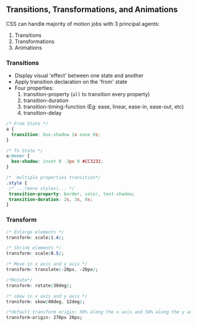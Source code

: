 ## Transitions, Transformations, and Animations

CSS can handle majority of motion jobs with 3 principal agents:
1. Transitions
2. Transformations
3. Animations

### Transitions
-  Display visual 'effect' between one state and another
- Apply transition declaration on the 'from' state
- Four properties:
  1. transition-property (`all` to transition every property)
  2. transition-duration
  3. transition-timing-function (Eg: ease, linear, ease-in, ease-out, etc)
  4. transition-delay

```css
/* From State */
a {
  transition: box-shadow 1s ease 0s;
}

/* To State */
a:hover {
  box-shadow: inset 0 -3px 0 #CC3232;
}

/*  multiple properties transition*/
.style {
 /* ...(more styles)... */
 transition-property: border, color, text-shadow;
 transition-duration: 2s, 3s, 8s;
}
```

### Transform
```css
/* Enlarge elements */
transform: scale(1.4);

/* Shrink elements */
transform: scale(0.5);

/* Move in x axis and y axis */
transform: translate(-20px, -20px);

/*Rotate*/
transform: rotate(30deg);

/* skew in x axis and y axis */
transform: skew(40deg, 12deg);

/*default transform origin: 50% along the x axis and 50% along the y axis of the element*/
transform-origin: 270px 20px;
```
